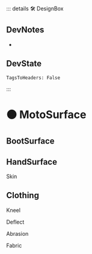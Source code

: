 ::: details 🛠 <dev>DesignBox</dev>

## DevNotes

-

## DevState

`TagsToHeaders: False`


:::

# 🟠 <moto>MotoSurface</moto>

## BootSurface

## HandSurface

Skin

## Clothing

Kneel

Deflect

Abrasion

Fabric
